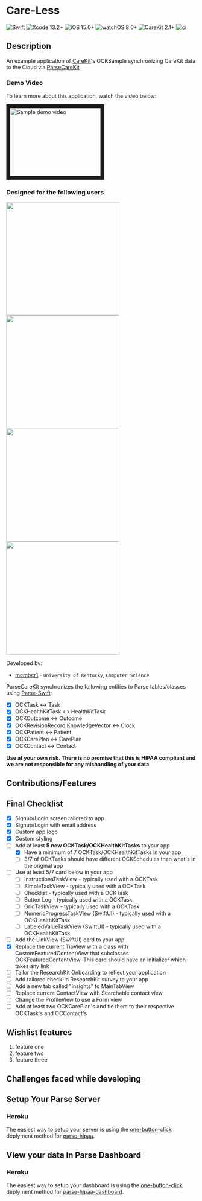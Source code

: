 <!--
Name of your final project
-->
# Care-Less
![Swift](https://img.shields.io/badge/swift-5.5-brightgreen.svg) ![Xcode 13.2+](https://img.shields.io/badge/xcode-13.2%2B-blue.svg) ![iOS 15.0+](https://img.shields.io/badge/iOS-15.0%2B-blue.svg) ![watchOS 8.0+](https://img.shields.io/badge/watchOS-8.0%2B-blue.svg) ![CareKit 2.1+](https://img.shields.io/badge/CareKit-2.1%2B-red.svg) ![ci](https://github.com/netreconlab/CareKitSample-ParseCareKit/workflows/ci/badge.svg?branch=main)

## Description
<!--
Give a short description on what your project accomplishes and what tools is uses. Basically, what problems does it solve and why it's different from other apps in the app store.
-->
An example application of [CareKit](https://github.com/carekit-apple/CareKit)'s OCKSample synchronizing CareKit data to the Cloud via [ParseCareKit](https://github.com/netreconlab/ParseCareKit).

### Demo Video
<!--
Add the public link to your YouTube or video posted elsewhere.
-->
To learn more about this application, watch the video below:

<a href="http://www.youtube.com/watch?feature=player_embedded&v=mib_YioKAQQ
" target="_blank"><img src="http://img.youtube.com/vi/mib_YioKAQQ/0.jpg" 
alt="Sample demo video" width="240" height="180" border="10" /></a>

### Designed for the following users
<!--
Describe the types of users your app is designed for and who will benefit from your app.
-->

<!--
In addition, you can drop screenshots directly into your README file to add them to your README. Take these from your presentations.
-->
<img src="https://user-images.githubusercontent.com/8621344/101721031-06869500-3a75-11eb-9631-88927e9c8f00.png" width="300"> <img src="https://user-images.githubusercontent.com/8621344/101721111-33d34300-3a75-11eb-885e-4a6fc96dbd35.png" width="300"> <img src="https://user-images.githubusercontent.com/8621344/101721146-48afd680-3a75-11eb-955a-7848146a9d6f.png" width="300"><img src="https://user-images.githubusercontent.com/8621344/101721182-5cf3d380-3a75-11eb-99c9-bde40477acf3.png" width="300">

<!--
List all of the members who developed the project and
link to each members respective GitHub profile
-->
Developed by: 
- [member1](https://github.com/Crispen) - `University of Kentucky`, `Computer Science`

ParseCareKit synchronizes the following entities to Parse tables/classes using [Parse-Swift](https://github.com/parse-community/Parse-Swift):

- [x] OCKTask <-> Task
- [x] OCKHealthKitTask <-> HealthKitTask 
- [x] OCKOutcome <-> Outcome
- [x] OCKRevisionRecord.KnowledgeVector <-> Clock
- [x] OCKPatient <-> Patient
- [x] OCKCarePlan <-> CarePlan
- [x] OCKContact <-> Contact

**Use at your own risk. There is no promise that this is HIPAA compliant and we are not responsible for any mishandling of your data**

<!--
What features were added by you, this should be descriptions of features added from the [Code](https://uk.instructure.com/courses/2030626/assignments/11151475) and [Demo](https://uk.instructure.com/courses/2030626/assignments/11151413) parts of the final. Feel free to add any figures that may help describe a feature. Note that there should be information here about how the OCKTask/OCKHealthTask's and OCKCarePlan's you added pertain to your app.
-->
## Contributions/Features

## Final Checklist
<!--
This is from the checkist from the final [Code](https://uk.instructure.com/courses/2030626/assignments/11151475). You should mark completed items with an x and leave non-completed items empty
-->
- [x] Signup/Login screen tailored to app
- [x] Signup/Login with email address
- [x] Custom app logo
- [x] Custom styling
- [ ] Add at least **5 new OCKTask/OCKHealthKitTasks** to your app
  - [x] Have a minimum of 7 OCKTask/OCKHealthKitTasks in your app
  - [ ] 3/7 of OCKTasks should have different OCKSchedules than what's in the original app
- [ ] Use at least 5/7 card below in your app
  - [ ] InstructionsTaskView - typically used with a OCKTask
  - [ ] SimpleTaskView - typically used with a OCKTask
  - [ ] Checklist - typically used with a OCKTask
  - [ ] Button Log - typically used with a OCKTask
  - [ ] GridTaskView - typically used with a OCKTask
  - [ ] NumericProgressTaskView (SwiftUI) - typically used with a OCKHealthKitTask
  - [ ] LabeledValueTaskView (SwiftUI) - typically used with a OCKHealthKitTask
- [ ] Add the LinkView (SwiftUI) card to your app
- [x] Replace the current TipView with a class with CustomFeaturedContentView that subclasses OCKFeaturedContentView. This card should have an initializer which takes any link
- [ ] Tailor the ResearchKit Onboarding to reflect your application
- [ ] Add tailored check-in ResearchKit survey to your app
- [ ] Add a new tab called "Insights" to MainTabView
- [ ] Replace current ContactView with Searchable contact view
- [ ] Change the ProfileView to use a Form view
- [ ] Add at least two OCKCarePlan's and tie them to their respective OCKTask's and OCContact's 

## Wishlist features
<!--
Describe at least 3 features you want to add in the future before releasing your app in the app-store
-->
1. feature one
2. feature two
3. feature three

## Challenges faced while developing
<!--
Describe any challenges you faced with learning Swift, your baseline app, or adding features. You can describe how you overcame them.
-->

## Setup Your Parse Server

### Heroku
The easiest way to setup your server is using the [one-button-click](https://github.com/netreconlab/parse-hipaa#heroku) deplyment method for [parse-hipaa](https://github.com/netreconlab/parse-hipaa).


## View your data in Parse Dashboard

### Heroku
The easiest way to setup your dashboard is using the [one-button-click](https://github.com/netreconlab/parse-hipaa-dashboard#heroku) deplyment method for [parse-hipaa-dashboard](https://github.com/netreconlab/parse-hipaa-dashboard).

